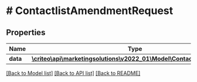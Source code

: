 # # ContactlistAmendmentRequest

## Properties

Name | Type | Description | Notes
------------ | ------------- | ------------- | -------------
**data** | [**\criteo\api\marketingsolutions\v2022_01\Model\ContactlistAmendment**](ContactlistAmendment.md) |  |

[[Back to Model list]](../../README.md#models) [[Back to API list]](../../README.md#endpoints) [[Back to README]](../../README.md)
